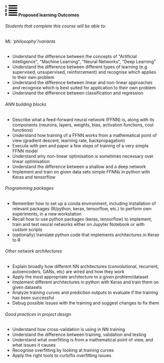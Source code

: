 #### <img border="0" src="icons/content.svg" width="40" height="40"> Proposed learning Outcomes

###### Students that complete this course will be able to:

###### ML 'philosophy'/variants
- Understand the difference between the concepts of "Artificial Intelligence",
 "Machine Learning", "Neural Networks", "Deep Learning"
- Understand the difference between different types of learning (e.g.
  supervised, unsupervised, reinforcement) and recognise which applies to
  their own problem
- Understand the difference between linear and non-linear approaches and
recognise which is best suited for application to their own problem
- Understand the difference between classification and regression

###### ANN building blocks
- Describe what a feed-forward neural network (FFNN) is, along with its
components (neurons, layers, weights, bias, activation functions,
  cost functions)
- Understand how training of a FFNN works from a mathematical point of view
(gradient descent, learning rate, backpropagation)
- Execute with pen and paper a few steps of training of a very simple
FFNN model
- Understand why non-linear optimisation is sometimes necessary over
linear optimisation
- Understand the difference between a shallow and a deep network
- Implement and train on given data sets simple FFNNs in python with
Keras and tensorflow

###### Programming packages
- Remember how to set up a conda environment, including installation of
relevant packages (R/python, keras, tensorflow, etc.) to perform own
experiments, in a new workstation
- Recall how to use python packages (keras, tensorflow) to implement,
train and test neural networks either on Jupyter Notebook or with
custom scripts
- (optionally) translate python code that implements architectures in
Keras to R

###### Other network architectures
- Explain broadly how different NN architectures (convolutional,
  recurrent, autoencoders, GANs, etc) are wired and how they work
- Apply the most appropriate architecture to a given problem/dataset
- Implement different architectures in python with Keras and train them
on given datasets
- Analyze training curves and prediction outputs to evaluate if the
training has been successful
- Debug possible issues with the training and suggest changes to fix them

###### Good practices in project design
- Understand how cross-validation is using in NN training
- Understand the difference between training, validation and testing
- Understand what overfitting is from a mathematical point of view,
and what issues it causes
- Recognise overfitting by looking at training curves
- Apply the right tools to curb/fix overfitting issues
